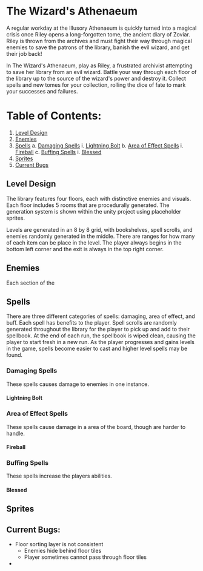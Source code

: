 # The Wizard's Athenaeum

A regular workday at the Illusory Athenaeum is quickly turned into a magical crisis once Riley opens a long-forgotten tome, the ancient diary of Zoviar. Riley is thrown from the archives and must fight their way through magical enemies to save the patrons of the library, banish the evil wizard, and get their job back!

In The Wizard's Athenaeum, play as Riley, a frustrated archivist attempting to save her library from an evil wizard. Battle your way through each floor of the library up to the source of the wizard's power and destroy it. Collect spells and new tomes for your collection, rolling the dice of fate to mark your successes and failures. 

# Table of Contents:
1. [Level Design](#level)
2. [Enemies](#enemies)
3. [Spells](#spells)
    a. [Damaging Spells](#damage)
        i. [Lightning Bolt](#lbolt)
    b. [Area of Effect Spells](#aoe)
        i. [Fireball](#fireball)
    c. [Buffing Spells](#buff)
        i. [Blessed](#blessed)
4. [Sprites](#sprites)
5. [Current Bugs](#bugs)

## Level Design <a name="level"></a>

The library features four floors, each with distinctive enemies and visuals. Each floor includes 5 rooms that are procedurally generated. The generation system is shown within the unity project using placeholder sprites. 

Levels are generated in an 8 by 8 grid, with bookshelves, spell scrolls, and enemies randomly generated in the middle. There are ranges for how many of each item can be place in the level. The player always begins in the bottom left corner and the exit is always in the top right corner.

## Enemies <a name="enemies"></a>

Each section of the 

## Spells <a name="spells"></a>

There are three different categories of spells: damaging, area of effect, and buff. Each spell has benefits to the player. Spell scrolls are randomly generated throughout the library for the player to pick up and add to their spellbook. At the end of each run, the spellbook is wiped clean, causing the player to start fresh in a new run. As the player progresses and gains levels in the game, spells become easier to cast and higher level spells may be found.

### Damaging Spells <a name="damage"></a>

These spells causes damage to enemies in one instance.

#### Lightning Bolt <a name="lbolt"></a>

### Area of Effect Spells <a name="aoe"></a>

These spells cause damage in a area of the board, though are harder to handle.

#### Fireball <a name="fireball"></a>

### Buffing Spells <a name="buff"></a>

These spells increase the players abilities.

#### Blessed <a name="blessed"></a>

## Sprites <a name="sprites"></a>

## Current Bugs: <a name="bugs"></a>
* Floor sorting layer is not consistent
    * Enemies hide behind floor tiles
    * Player sometimes cannot pass through floor tiles
* 